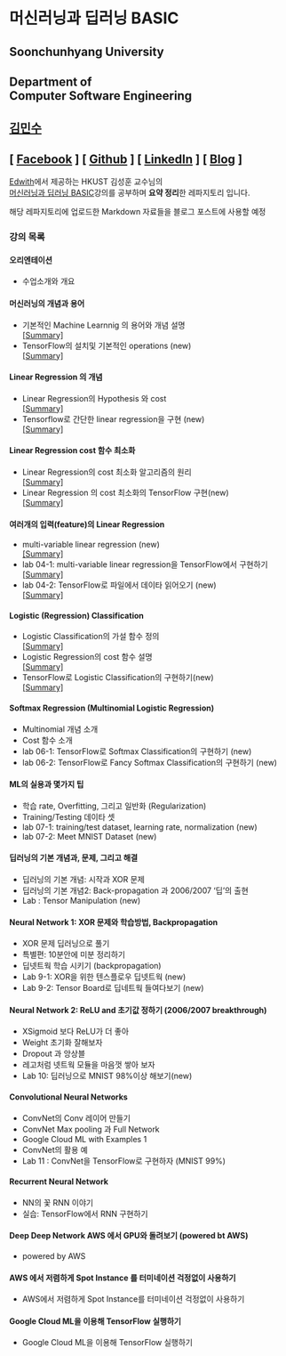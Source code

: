 # 머신러닝과 딥러닝 BASIC
## Soonchunhyang University
Department of<br/> Computer Software Engineering
------------------------------------------

##  [김민수](https://github.com/alstn2468)
## [ [Facebook](https://www.facebook.com/profile.php?id=100003769223078) ] [ [Github](https://github.com/alstn2468) ] [ [LinkedIn](https://www.linkedin.com/in/minsu-kim-336289160/) ] [ [Blog](https://alstn2468.github.io/) ]<br/>

[Edwith](https://www.edwith.org)에서 제공하는 HKUST 김성훈 교수님의<br/>
[머신러닝과 딥러닝 BASIC](https://www.edwith.org/others26/joinLectures/9829)강의를 공부하며 **요약 정리**한 레파지토리 입니다.

해당 레파지토리에 업로드한 Markdown 자료들을 블로그 포스트에 사용할 예정<br/>


### 강의 목록
#### 오리엔테이션
- 수업소개와 개요


#### 머신러닝의 개념과 용어
- 기본적인 Machine Learnnig 의 용어와 개념 설명<br/>
[[Summary]](https://github.com/alstn2468/ML_And_DL_Basic/blob/master/Chapter_2/1.md)
- TensorFlow의 설치및 기본적인 operations (new)<br/>
[[Summary]](https://github.com/alstn2468/ML_And_DL_Basic/blob/master/Chapter_2/2.md)


#### Linear Regression 의 개념
- Linear Regression의 Hypothesis 와 cost<br/>
[[Summary]](https://github.com/alstn2468/ML_And_DL_Basic/blob/master/Chapter_3/1.md)
- Tensorflow로 간단한 linear regression을 구현 (new)<br/>
[[Summary]](https://github.com/alstn2468/ML_And_DL_Basic/blob/master/Chapter_3/2.md)


#### Linear Regression cost 함수 최소화
- Linear Regression의 cost 최소화 알고리즘의 원리<br/>
[[Summary]](https://github.com/alstn2468/ML_And_DL_Basic/blob/master/Chapter_4/1.md)
- Linear Regression 의 cost 최소화의 TensorFlow 구현(new)<br/>
[[Summary]](https://github.com/alstn2468/ML_And_DL_Basic/blob/master/Chapter_4/2.md)


#### 여러개의 입력(feature)의 Linear Regression
- multi-variable linear regression (new)<br/>
[[Summary]](https://github.com/alstn2468/ML_And_DL_Basic/blob/master/Chapter_5/1.md)
- lab 04-1: multi-variable linear regression을 TensorFlow에서 구현하기<br/>
[[Summary]](https://github.com/alstn2468/ML_And_DL_Basic/blob/master/Chapter_5/2.md)
- lab 04-2: TensorFlow로 파일에서 데이타 읽어오기 (new)<br/>
[[Summary]](https://github.com/alstn2468/ML_And_DL_Basic/blob/master/Chapter_5/3.md)


#### Logistic (Regression) Classification
- Logistic Classification의 가설 함수 정의<br/>
[[Summary]](https://github.com/alstn2468/ML_And_DL_Basic/blob/master/Chapter_6/1.md)
- Logistic Regression의 cost 함수 설명<br/>
[[Summary]](https://github.com/alstn2468/ML_And_DL_Basic/blob/master/Chapter_6/2.md)
- TensorFlow로 Logistic Classification의 구현하기(new)<br/>
[[Summary]](https://github.com/alstn2468/ML_And_DL_Basic/blob/master/Chapter_6/3.md)


#### Softmax Regression (Multinomial Logistic Regression)
- Multinomial 개념 소개
- Cost 함수 소개
- lab 06-1: TensorFlow로 Softmax Classification의 구현하기 (new)
- lab 06-2: TensorFlow로 Fancy Softmax Classification의 구현하기 (new)


#### ML의 실용과 몇가지 팁
- 학습 rate, Overfitting, 그리고 일반화 (Regularization)
- Training/Testing 데이타 셋
- lab 07-1: training/test dataset, learning rate, normalization (new)
- lab 07-2: Meet MNIST Dataset (new)


#### 딥러닝의 기본 개념과, 문제, 그리고 해결
- 딥러닝의 기본 개념: 시작과 XOR 문제
- 딥러닝의 기본 개념2: Back-propagation 과 2006/2007 ‘딥’의 출현
- Lab : Tensor Manipulation (new)


#### Neural Network 1: XOR 문제와 학습방법, Backpropagation
- XOR 문제 딥러닝으로 풀기
- 특별편: 10분안에 미분 정리하기
- 딥넷트웍 학습 시키기 (backpropagation)
- Lab 9-1: XOR을 위한 텐스플로우 딥넷트웍 (new)
- Lab 9-2: Tensor Board로 딥네트웍 들여다보기 (new)


#### Neural Network 2: ReLU and 초기값 정하기 (2006/2007 breakthrough)
- XSigmoid 보다 ReLU가 더 좋아
- Weight 초기화 잘해보자
- Dropout 과 앙상블
- 레고처럼 넷트웍 모듈을 마음껏 쌓아 보자
- Lab 10: 딥러닝으로 MNIST 98%이상 해보기(new)


#### Convolutional Neural Networks
- ConvNet의 Conv 레이어 만들기
- ConvNet Max pooling 과 Full Network
- Google Cloud ML with Examples 1
- ConvNet의 활용 예
- Lab 11 : ConvNet을 TensorFlow로 구현하자 (MNIST 99%)


#### Recurrent Neural Network
- NN의 꽃 RNN 이야기
- 실습: TensorFlow에서 RNN 구현하기


#### Deep Deep Network AWS 에서 GPU와 돌려보기 (powered bt AWS)
- powered by AWS


#### AWS 에서 저렴하게 Spot Instance 를 터미네이션 걱정없이 사용하기
- AWS에서 저렴하게 Spot Instance를 터미네이션 걱정없이 사용하기


#### Google Cloud ML을 이용해 TensorFlow 실행하기
- Google Cloud ML을 이용해 TensorFlow 실행하기
